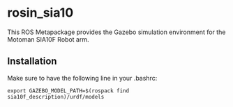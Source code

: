 # rosin_sia10

This ROS Metapackage provides the Gazebo simulation environment for the Motoman SIA10F Robot arm.

## Installation
Make sure to have the following line in your .bashrc:

```export GAZEBO_MODEL_PATH=$(rospack find sia10f_description)/urdf/models```
